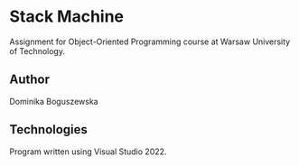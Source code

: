 # Stack Machine 

Assignment for Object-Oriented Programming course at Warsaw University of Technology. 

## Author 
Dominika Boguszewska 

## Technologies 
Program written using Visual Studio 2022.
